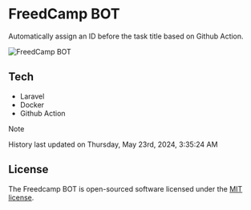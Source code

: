 # FreedCamp BOT

Automatically assign an ID before the task title based on Github Action.

![FreedCamp BOT](https://repository-images.githubusercontent.com/737932867/7d34798b-2680-471c-b089-a78a718d3d6a)

## Tech

- Laravel
- Docker
- Github Action

> [!NOTE]  
> History last updated on Thursday, May 23rd, 2024, 3:35:24 AM

## License

The Freedcamp BOT is open-sourced software licensed under the [MIT license](https://opensource.org/licenses/MIT).
